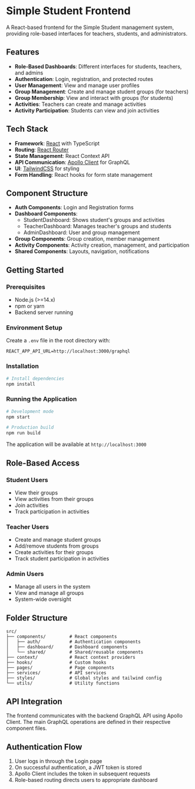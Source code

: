 # Simple Student Frontend

A React-based frontend for the Simple Student management system, providing role-based interfaces for teachers, students, and administrators.

## Features

- **Role-Based Dashboards**: Different interfaces for students, teachers, and admins
- **Authentication**: Login, registration, and protected routes
- **User Management**: View and manage user profiles
- **Group Management**: Create and manage student groups (for teachers)
- **Group Membership**: View and interact with groups (for students)
- **Activities**: Teachers can create and manage activities
- **Activity Participation**: Students can view and join activities

## Tech Stack

- **Framework**: [React](https://react.dev/) with TypeScript
- **Routing**: [React Router](https://reactrouter.com/)
- **State Management**: React Context API
- **API Communication**: [Apollo Client](https://www.apollographql.com/docs/react/) for GraphQL
- **UI**: [TailwindCSS](https://tailwindcss.com/) for styling
- **Form Handling**: React hooks for form state management

## Component Structure

- **Auth Components**: Login and Registration forms
- **Dashboard Components**:
  - StudentDashboard: Shows student's groups and activities
  - TeacherDashboard: Manages teacher's groups and students
  - AdminDashboard: User and group management
- **Group Components**: Group creation, member management
- **Activity Components**: Activity creation, management, and participation
- **Shared Components**: Layouts, navigation, notifications

## Getting Started

### Prerequisites

- Node.js (>=14.x)
- npm or yarn
- Backend server running

### Environment Setup

Create a `.env` file in the root directory with:

```
REACT_APP_API_URL=http://localhost:3000/graphql
```

### Installation

```bash
# Install dependencies
npm install
```

### Running the Application

```bash
# Development mode
npm start

# Production build
npm run build
```

The application will be available at `http://localhost:3000`

## Role-Based Access

### Student Users
- View their groups
- View activities from their groups
- Join activities
- Track participation in activities

### Teacher Users
- Create and manage student groups
- Add/remove students from groups
- Create activities for their groups
- Track student participation in activities

### Admin Users
- Manage all users in the system
- View and manage all groups
- System-wide oversight

## Folder Structure

```
src/
├── components/         # React components
│   ├── auth/           # Authentication components
│   ├── dashboard/      # Dashboard components
│   └── shared/         # Shared/reusable components
├── context/            # React context providers
├── hooks/              # Custom hooks
├── pages/              # Page components
├── services/           # API services
├── styles/             # Global styles and tailwind config
└── utils/              # Utility functions
```

## API Integration

The frontend communicates with the backend GraphQL API using Apollo Client. The main GraphQL operations are defined in their respective component files.

## Authentication Flow

1. User logs in through the Login page
2. On successful authentication, a JWT token is stored
3. Apollo Client includes the token in subsequent requests
4. Role-based routing directs users to appropriate dashboard
